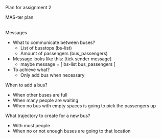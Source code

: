 Plan for assignment 2 

MAS-ter plan
<br><br>

Messages
* What to communicate between buses?
  * List of busstops (bs-list)
  * Amount of passengers (bus_passengers)
* Message looks like this: [tick sender message]
  *  maybe message = [ bs-list bus_passengers ]
* To achieve what?
  * Only add bus when necessary
  
When to add a bus?
* When other buses are full
* When many people are waiting
* When no bus with empty spaces is going to pick the passengers up

What trajectory to create for a new bus?
* With most people
* When no or not enough buses are going to that location


